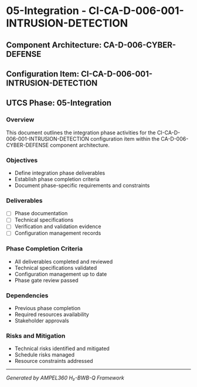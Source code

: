 # 05-Integration - CI-CA-D-006-001-INTRUSION-DETECTION

## Component Architecture: CA-D-006-CYBER-DEFENSE
## Configuration Item: CI-CA-D-006-001-INTRUSION-DETECTION
## UTCS Phase: 05-Integration

### Overview
This document outlines the integration phase activities for the CI-CA-D-006-001-INTRUSION-DETECTION configuration item within the CA-D-006-CYBER-DEFENSE component architecture.

### Objectives
- Define integration phase deliverables
- Establish phase completion criteria
- Document phase-specific requirements and constraints

### Deliverables
- [ ] Phase documentation
- [ ] Technical specifications
- [ ] Verification and validation evidence
- [ ] Configuration management records

### Phase Completion Criteria
- All deliverables completed and reviewed
- Technical specifications validated
- Configuration management up to date
- Phase gate review passed

### Dependencies
- Previous phase completion
- Required resources availability
- Stakeholder approvals

### Risks and Mitigation
- Technical risks identified and mitigated
- Schedule risks managed
- Resource constraints addressed

---
*Generated by AMPEL360 H₂-BWB-Q Framework*
